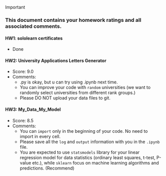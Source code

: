 > [!IMPORTANT]
>
> ### **This document contains your homework ratings and all associated comments.**



#### HW1: sololearn certificates

- Done


#### HW2: University Applications Letters Generator
- Score: 9.0
- Comments:
    - .py is okay, but u can try using .ipynb next time.
    - You can improve your code with `random` universities (we want to randomly select universities from different rank groups.)
    - Please DO NOT upload your data files to git.


#### HW3: My_Data_My_Model

- Score: 8.5
- Comments:
    - You can `import` only in the beginning of your code. No need to import in every cell.
    - Please save all the `log` and `output` information with you in the `.ipynb` file.
    - You are expected to use `statsmodels` library for your linear regression model for data statistics (ordinary least squares, t-test, P-value etc.), while `sklearn` focus on machine learning algorithms and predictions. (Recommend)
